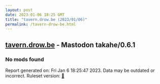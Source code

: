 ```yaml
---
layout: post
date: 2023-01-06 18:25 GMT
title: "tavern.drow.be (2023/01/06)"
permalink: /tavern-drow-be.html
---
```



## [tavern.drow.be](https://tavern.drow.be) - Mastodon takahe/0.6.1

### No mods found

Report generated on: Fri Jan  6 18:25:47 2023. Data may be outdated or incorrect.
Ruleset version: [🏀](/version-basketball)
